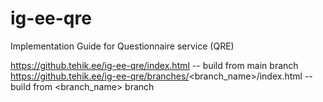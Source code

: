 # ig-ee-qre

Implementation Guide for Questionnaire service (QRE)

https://github.tehik.ee/ig-ee-qre/index.html -- build from main branch
https://github.tehik.ee/ig-ee-qre/branches/<branch_name>/index.html -- build from <branch_name> branch
